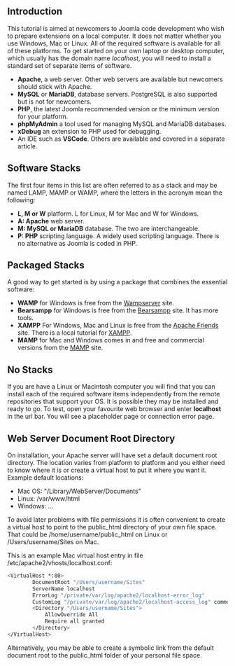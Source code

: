 <!-- Filename: J4.x:Developer:_Required_Software / Display title: Required Software -->

## Introduction

This tutorial is aimed at newcomers to Joomla code development who wish to prepare extensions on a local computer. It does not matter whether you use Windows, Mac or Linux. All of the required software is available for all of these platforms. To get started on your own laptop or desktop computer, which usually has the domain name *localhost*, you will need to install a standard set of separate items of software.

- **Apache**, a web server. Other web servers are available but newcomers should stick with Apache.
- **MySQL** or **MariaDB**, database servers. PostgreSQL is also supported but is not for newcomers.
- **PHP**, the latest Joomla recommended version or the minimum version for your platform.
- **phpMyAdmin** a tool used for managing MySQL and MariaDB databases.
- **xDebug** an extension to PHP used for debugging.
- An IDE such as **VSCode**. Others are available and covered in a separate article.

## Software Stacks

The first four items in this list are often referred to as a stack and may be named LAMP, MAMP or WAMP, where the letters in the acronym mean the following:

- **L, M or W** platform. L for Linux, M for Mac and W for Windows.
- **A: Apache** web server.
- **M: MySQL or MariaDB** database. The two are interchangeable.
- **P: PHP** scripting language. A widely used scripting language. There is no alternative as Joomla is coded in PHP.

## Packaged Stacks

A good way to get started is by using a package that combines the essential software:

- **WAMP** for Windows is free from the [Wampserver](https://www.wampserver.com/en/) site.
- **Bearsampp** for Windows is free from the [Bearsampp](https://bearsampp.com/) site. It has more tools.
- **XAMPP** For Windows, Mac and Linux is free from the [Apache Friends](https://www.apachefriends.org/) site. There is a local tutorial for [XAMPP](jdocmanual?article=user/hosting/local-hosting-with-xampp).
- **MAMP** for Mac and Windows comes in and free and commercial versions from the [MAMP](https://www.mamp.info/en/mac/) site.

## No Stacks

If you are have a Linux or Macintosh computer you will find that you can install each of the required software items independently from the remote repositories that support your OS. It is possible they may be installed and ready to go. To test, open your favourite web browser and enter **localhost** in the url bar. You will see a placeholder page or connection error page.

## Web Server Document Root Directory

On installation, your Apache server will have set a default document root directory. The location varies from platform to platform and you either need to know where it is or create a virtual host to put it where you want it. Example default locations:

- Mac OS: "/Library/WebServer/Documents"
- Linux: /var/www/html
- Windows: ...

To avoid later problems with file permissions it is often convenient to create a virtual host to point to the public_html directory of your own file space. That could be /home/username/public_html on Linux or /Users/username/Sites on Mac.

This is an example Mac virtual host entry in file /etc/apache2/vhosts/localhost.conf:

```bash
<VirtualHost *:80>
        DocumentRoot "/Users/username/Sites"
        ServerName localhost
        ErrorLog "/private/var/log/apache2/localhost-error_log"
        CustomLog "/private/var/log/apache2/localhost-access_log" common
        <Directory "/Users/username/Sites">
            AllowOverride All
            Require all granted
        </Directory>
</VirtualHost>
```

Alternatively, you may be able to create a symbolic link from the default document root to the public_html folder of your personal file space.
